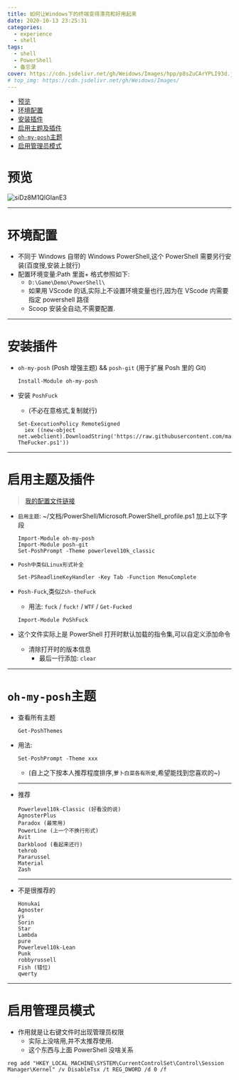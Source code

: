 ```yaml
---
title: 如何让Windows下的终端变得漂亮和好用起来
date: 2020-10-13 23:25:31
categories:
  - experience
  - shell
tags:
  - shell
  - PowerShell
  - 备忘录
cover: https://cdn.jsdelivr.net/gh/Weidows/Images/hpp/p8sZuCArYPLI93d.jpg
# top_img: https://cdn.jsdelivr.net/gh/Weidows/Images/
---
```


<!--
 * @Author: Weidows
 * @LastEditors: Weidows
 * @LastEditTime: 2021-03-11 23:48:26
 * @FilePath: \Weidowsd:\Game\Github\Blog-private\source\_posts\experience\shell\pwsh.md
-->

- [预览](#预览)
- [环境配置](#环境配置)
- [安装插件](#安装插件)
- [启用主题及插件](#启用主题及插件)
- [`oh-my-posh`主题](#oh-my-posh主题)
- [启用管理员模式](#启用管理员模式)

# 预览

![siDz8M1QlGIanE3](https://cdn.jsdelivr.net/gh/Weidows/Images/hpp/L26PcmM3KnW9YfT.jpg)

---

# 环境配置

- 不同于 Windows 自带的 Windows PowerShell,这个 PowerShell 需要另行安装(百度搜,安装上就行)
- 配置环境变量:Path 里面+ 格式参照如下:
  - `D:\Game\Demo\PowerShell\`
  - 如果用 VScode 的话,实际上不设置环境变量也行,因为在 VScode 内需要指定 powershell 路径
  - Scoop 安装全自动,不需要配置.

---

# 安装插件

- `oh-my-posh` (Posh 增强主题) && `posh-git` (用于扩展 Posh 里的 Git)

  ```
  Install-Module oh-my-posh
  ```

- 安装 `PoshFuck`

  - (不必在意格式,复制就行)

  ```
  Set-ExecutionPolicy RemoteSigned
    iex ((new-object net.webclient).DownloadString('https://raw.githubusercontent.com/mattparkes/PoShFuck/master/Install-TheFucker.ps1'))
  ```

---

# 启用主题及插件

> [我的配置文件链接](https://github.com/Weidows/Programming-Configuration/blob/master/PowerShell/Microsoft.PowerShell_profile.ps1)

- `启用主题`: ~/文档/PowerShell/Microsoft.PowerShell_profile.ps1 加上以下字段

  ```
  Import-Module oh-my-posh
  Import-Module posh-git
  Set-PoshPrompt -Theme powerlevel10k_classic
  ```

- `Posh中类似Linux形式补全`

  ```
  Set-PSReadlineKeyHandler -Key Tab -Function MenuComplete
  ```

- `Posh-Fuck`,类似`Zsh-theFuck`

  - 用法: `fuck` / `fuck!` / `WTF` / `Get-Fucked`

  ```
  Import-Module PoShFuck
  ```

- 这个文件实际上是 PowerShell 打开时默认加载的指令集,可以自定义添加命令
  - 清除打开时的版本信息
    - 最后一行添加: `clear`

---

# `oh-my-posh`主题

- 查看所有主题

  ```shell
  Get-PoshThemes
  ```

- 用法:

  ```shell
  Set-PoshPrompt -Theme xxx
  ```

  - (自上之下按本人推荐程度排序,`萝卜白菜各有所爱`,希望能找到您喜欢的~)

  ***

- 推荐

  ```
  Powerlevel10k-Classic (好看没的说)
  AgnosterPlus
  Paradox (最常用)
  PowerLine (上一个不换行形式)
  Avit
  Darkblood (看起来还行)
  tehrob
  Pararussel
  Material
  Zash
  ```

  ***

- 不是很推荐的

  ```
  Honukai
  Agnoster
  ys
  Sorin
  Star
  Lambda
  pure
  Powerlevel10k-Lean
  Punk
  robbyrussell
  Fish (错位)
  qwerty
  ```

---

# 启用管理员模式

- 作用就是让右键文件时出现管理员权限
  - 实际上没啥用,并不太推荐使用.
  - 这个东西与上面 PowerShell 没啥关系

```
reg add "HKEY_LOCAL_MACHINE\SYSTEM\CurrentControlSet\Control\Session Manager\Kernel" /v DisableTsx /t REG_DWORD /d 0 /f
```
